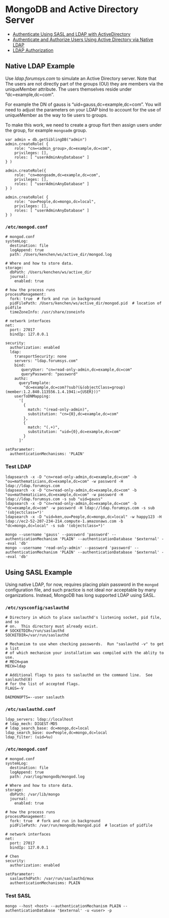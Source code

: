 # MongoDB and Active Directory Server
- [Authenticate Using SASL and LDAP with ActiveDirectory](https://docs.mongodb.com/manual/tutorial/configure-ldap-sasl-activedirectory/)
- [Authenticate and Authorize Users Using Active Directory via Native LDAP](https://docs.mongodb.com/manual/tutorial/authenticate-nativeldap-activedirectory/)
- [LDAP Authorization](https://docs.mongodb.com/manual/core/security-ldap-external/)

## Native LDAP Example
Use *ldap.forumsys.com* to simulate an Active Directory server.  Note that The users are not directly part of the groups (OU) they are members via the uniqueMember attribute. The users themselves reside under “dc=example,dc=com”.

For example the DN of gauss is “uid=gauss,dc=example,dc=com”. You will need to adjust the parameters on your LDAP bind to account for the use of uniqueMember as the way to tie users to groups.

To make this work, we need to create a group fisrt then assign users under the group, for example `mongoadm` group.

```
var admin = db.getSiblingDB("admin")
admin.createRole( { 
    role: "cn=<admin_group>,dc=example,dc=com", 
    privileges: [], 
    roles: [ "userAdminAnyDatabase" ] 
} )

admin.createRole({ 
    role: "cn=mongoadm,dc=example,dc=com", 
    privileges: [], 
    roles: [ "userAdminAnyDatabase" ] 
} )

admin.createRole( {
    role: "ou=People,dc=mongo,dc=local",
    privileges: [],
    roles: [ "userAdminAnyDatabase" ]
} )
```

### `/etc/mongod.conf`
```
# mongod.conf
systemLog:
  destination: file
  logAppend: true
  path: /Users/kenchen/ws/active_dir/mongod.log

# Where and how to store data.
storage:
  dbPath: /Users/kenchen/ws/active_dir
  journal:
    enabled: true

# how the process runs
processManagement:
  fork: true  # fork and run in background
  pidFilePath: /Users/kenchen/ws/active_dir/mongod.pid  # location of pidfile
  timeZoneInfo: /usr/share/zoneinfo

# network interfaces
net:
  port: 27017
  bindIp: 127.0.0.1

security:
  authorization: enabled
  ldap:
    transportSecurity: none
    servers: "ldap.forumsys.com"
    bind:
       queryUser: "cn=read-only-admin,dc=example,dc=com"
       queryPassword: "password"
    authz:
      queryTemplate:
        "dc=example,dc=com??sub?(&(objectClass=group)(member:1.2.840.113556.1.4.1941:={USER}))"
    userToDNMapping:
      '[
        {
          match: "(read-only-admin)",
          substitution: "cn={0},dc=example,dc=com"
        },
        {
          match: "(.+)",
          substitution: "uid={0},dc=example,dc=com"
        }
      ]'

setParameter:
  authenticationMechanisms: 'PLAIN'

```

### Test LDAP

```
ldapsearch -x -D "cn=read-only-admin,dc=example,dc=com" -b "ou=mathematicians,dc=example,dc=com" -w password -H ldap://ldap.forumsys.com
ldapsearch -x -D "cn=read-only-admin,dc=example,dc=com" -b "ou=mathematicians,dc=example,dc=com" -w password -H ldap://ldap.forumsys.com -s sub "uid=gauss"
ldapsearch -x -D "cn=read-only-admin,dc=example,dc=com" -b "dc=example,dc=com" -w password -H ldap://ldap.forumsys.com -s sub '(objectclass=*)'
ldapsearch -x -D "uid=ken,ou=People,dc=mongo,dc=local" -w happy123 -H ldap://ec2-52-207-234-214.compute-1.amazonaws.com -b "dc=mongo,dc=local" -s sub '(objectclass=*)'
```

```
mongo --username 'gauss' --password 'password' --authenticationMechanism 'PLAIN' --authenticationDatabase '$external' --eval 'db'
mongo --username 'read-only-admin' --password 'password' --authenticationMechanism 'PLAIN' --authenticationDatabase '$external' --eval 'db'
```

## Using SASL Example
Using native LDAP, for now, requires placing plain password in the `mongod` configuration file, and such practice is not ideal nor acceptable by many organizations.  Instead, MongoDB has long supported LDAP using SASL.

### `/etc/sysconfig/saslauthd`
```
# Directory in which to place saslauthd's listening socket, pid file, and so
# on.  This directory must already exist.
# SOCKETDIR=/run/saslauthd
SOCKETDIR=/var/run/saslauthd

# Mechanism to use when checking passwords.  Run "saslauthd -v" to get a list
# of which mechanism your installation was compiled with the ablity to use.
# MECH=pam
MECH=ldap

# Additional flags to pass to saslauthd on the command line.  See saslauthd(8)
# for the list of accepted flags.
FLAGS=-V

DAEMONOPTS=--user saslauth
```

### `/etc/saslauthd.conf`
```
ldap_servers: ldap://localhost
# ldap_mech: DIGEST-MD5
# ldap_search_base: dc=mongo,dc=local
ldap_search_base: ou=People,dc=mongo,dc=local
ldap_filter: (uid=%u)
```

### `/etc/mongod.conf`
```
# mongod.conf
systemLog:
  destination: file
  logAppend: true
  path: /var/log/mongodb/mongod.log

# Where and how to store data.
storage:
  dbPath: /var/lib/mongo
  journal:
    enabled: true

# how the process runs
processManagement:
  fork: true  # fork and run in background
  pidFilePath: /var/run/mongodb/mongod.pid  # location of pidfile

# network interfaces
net:
  port: 27017
  bindIp: 127.0.0.1

# Chen
security:
  authorization: enabled

setParameter:
  saslauthdPath: /var/run/saslauthd/mux
  authenticationMechanisms: PLAIN
```

### Test SASL
```
mongo --host <host> --authenticationMechanism PLAIN --authenticationDatabase '$external' -u <user> -p
```